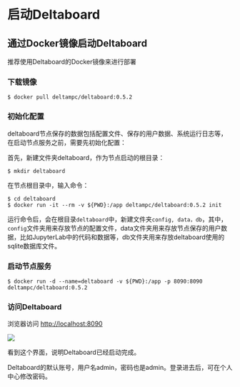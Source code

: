 # 启动Deltaboard

## 通过Docker镜像启动Deltaboard

推荐使用Deltaboard的Docker镜像来进行部署

### 下载镜像

```
$ docker pull deltampc/deltaboard:0.5.2
```

### 初始化配置

deltaboard节点保存的数据包括配置文件、保存的用户数据、系统运行日志等，在启动节点服务之前，需要先初始化配置：

首先，新建文件夹deltaboard，作为节点启动的根目录：

```
$ mkdir deltaboard
```

在节点根目录中，输入命令：

```
$ cd deltaboard
$ docker run -it --rm -v ${PWD}:/app deltampc/deltaboard:0.5.2 init
```

运行命令后，会在根目录`deltaboard`中，新建文件夹`config, data，db`，其中，`config`文件夹用来存放节点的配置文件，data文件夹用来存放节点保存的用户数据，比如JupyterLab中的代码和数据等，db文件夹用来存放deltaboard使用的sqlite数据库文件。

### 启动节点服务

```
$ docker run -d --name=deltaboard -v ${PWD}:/app -p 8090:8090 deltampc/deltaboard:0.5.2
```

### **访问Deltaboard**

浏览器访问 [http://localhost:8090](http://localhost:8090)

![](../.gitbook/assets/login.png)



看到这个界面，说明Deltaboard已经启动完成。

Deltaboard的默认账号，用户名admin，密码也是admin。登录进去后，可在个人中心修改密码。
